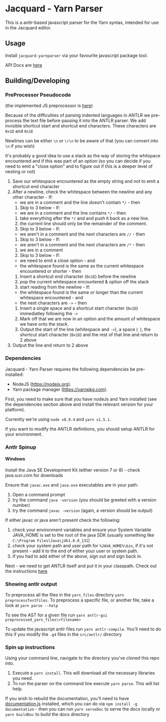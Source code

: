 # Jacquard - Yarn Parser

This is a antlr-based javascript parser for the Yarn syntax, intended for use in the Jacquard editor.

## Usage

Install `jacquard-yarnparser` via your favourite javascript package tool.

API Docs are [here](https://stirfirestudios.github.io/Jacquard-YarnParser/#parser)

## Building/Developing

### PreProcessor Pseudocode

(the implemented JS preprocessor is [here](preprocessor.js))

Because of the difficulties of parsing indented languages in ANTLR we pre-process the text file before passing it into the ANTLR parser. We add invisible shortcut start and shortcut end characters. These characters are `0x1D` and `0x1E`

Newlines can be either `\n` or `\r\n` to be aware of that (you can convert into `\n` if you wish)

It's probably a good idea to use a stack as the way of storing the whitspace encountered and if this was part of an option (so you can decide if you need to emit a "close option" and to figure out if this is a deeper level of nesting or not)

  1. Save our whitespace encountered as the empty string and not to emit a shortcut end character
  2. After a newline, check the whitespace between the newline and any other character
    - If:
        - we are in a comment and the line doesn't contain `*/`
    - then
        1. Skip to 3 below
    - If:
        - we are in a comment and the line contains `*/`
    - then
        1. take everything after the `*/` and and push it back as a new line.
        2. the current line should only be the remainder of the comment.
        2. Skip to 3 below
    - If: 
        - we aren't in a comment and the next characters are `//`
    - then
        1. Skip to 3 below
    - If:
        - we aren't in a comment and the next characters are `/*`
    - then
        1. we are in a comment
        2. Skip to 3 below
    - If:
        - we need to emit a close option 
    - and
        - the whitespace found is the same as the current whitespace encountered or shorter
    - then
        1. Insert a shortcut end character (`0x1E`) before the newline 
        2. pop the current whitespace encountered & option off the stack
        3. start reading from the newline
    - If:
        - the whitespace found is the same or longer than the current whitespace encountered
    - and 
        - the next characters are `->`
    - then
        1. Insert a single space and a shortcut start character  (`0x1D`) immediatley following the `->`
        1. Mark off that we are now in an option and the amount of whitespace we have onto the stack.
        2. Output the start of the line (whitespace and `->`), a space (` `), the shortcut start character (`0x1D`) and the rest of that line and return to 2 above
  3. Output the line and return to 2 above


### Dependencies

Jacquard - Yarn Parser requires the following dependencies be pre-installed:

* NodeJS (https://nodejs.org).
* Yarn package manager (https://yarnpkg.com).

First, you need to make sure that you have nodeJs and Yarn installed (see the dependencies section above and install the relevant version for your platform).

Currenlty we're using `node v8.9.4` and `yarn v1.5.1`.

If you want to modify the ANTLR definitions, you should setup ANTLR for your environment.

### Antlr Spinup

#### Windows

Install the Java SE Development Kit (either version 7 or 8) - check java.sun.com for downloads

Ensure that `javac.exe` and `java.exe` executables are in your path: 
  
  1. Open a command prompt
  2. try the command `java -version` (you should be greeted with a version number)
  3. try the command `javac -version` (again, a version should be output)

If either javac or java aren't present check the following:

  1. check your environment variables and ensure your System Variable JAVA_HOME is set to the root of the java SDK (usually something like `C:\Program Files\Java\jdk1.8.0_131`)
  2. check your system path and user path for `%JAVA_HOME%\bin`, if it's not present - add it to the end of either your user or system path. 
  3. if you had to add either of the above, sign out and sign back in.

Next - we need to get ANTLR itself and put it in your classpath. Check out the instructions [here](https://github.com/antlr/antlr4/blob/master/doc/getting-started.md#windows)

### Showing antlr output

To preprocess all the files in the `yarn_files` directory `yarn preprocessTestFiles`. To preprocess a specific file, or another file, take a look at `yarn parse --help`

To see the AST for a given file run `yarn antlr-gui preprocessed_yarn_files\<filename>`

To update the javascript antlr files run `yarn antlr-compile`. You'll need to do this if you modify the `.g4` files in the `src/antlr/` directory

### Spin up instructions

Using your command line, navigate to the directory you've cloned this repo into.

  1. Execute a `yarn install`. This will download all the necessary libraries you need.
  2. To run the parser on the command line execute `yarn parse`. This will list help.
  
If you wish to rebuild the documentation, you'll need to have [documentation.js](http://documentation.js.org/) installed, which you can do via `npm install -g documentation` - then you can run `yarn serveDoc` to serve the docs locally or `yarn buildDoc` to build the docs directory
